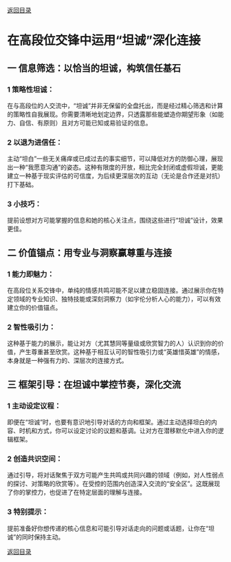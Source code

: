 [返回目录](/README.md)


# 在高段位交锋中运用“坦诚”深化连接

## 一 信息筛选：以恰当的坦诚，构筑信任基石

### 1 策略性坦诚：

在与高段位的人交流中，“坦诚”并非无保留的全盘托出，而是经过精心筛选和计算的策略性自我展现。你需要清晰地划定边界，只透露那些能塑造你期望形象（如能力、自信、有原则）且对方可能已知或易验证的信息。

### 2 以退为进信任：

主动“坦白”一些无关痛痒或已成过去的事实细节，可以降低对方的防御心理，展现出一种“我愿意沟通”的姿态。这种有限度的开放，相比完全封闭或虚假坦诚，更能建立一种基于现实评估的可信度，为后续更深层次的互动（无论是合作还是对抗）打下基础。

### 3 小技巧：

提前设想对方可能掌握的信息和她的核心关注点，围绕这些进行“坦诚”设计，效果更佳。

## 二 价值锚点：用专业与洞察赢尊重与连接

### 1 能力即魅力：

在高段位关系交锋中，单纯的情感共鸣可能不足以建立稳固连接。通过展示你在特定领域的专业知识、独特技能或深刻洞察力（如宇伦分析人心的能力），可以有效建立你的价值锚点。

### 2 智性吸引力：

这种基于能力的展示，能让对方（尤其慧同等量级或欣赏智力的人）认识到你的价值，产生尊重甚至欣赏。这种基于相互认可的智性吸引力或“英雄惜英雄”的情感，本身就是一种强有力的、深层次的连接方式。

## 三 框架引导：在坦诚中掌控节奏，深化交流

### 1 主动设定议程：

即便在“坦诚”时，也要有意识地引导对话的方向和框架。通过主动选择坦白的内容、时机和方式，你可以设定讨论的议题和基调。让对方在潜移默化中进入你的逻辑框架。

### 2 创造共识空间：

通过引导，将对话聚焦于双方可能产生共鸣或共同兴趣的领域（例如，对人性弱点的探讨、对策略的欣赏等）。在受控的范围内创造深入交流的“安全区”。这既展现了你的掌控力，也促进了在特定层面的理解与连接。

### 3 特别提示：

提前准备好你想传递的核心信息和可能引导对话走向的问题或话题，让你在“坦诚”的同时保持主动。

[返回目录](/README.md)
